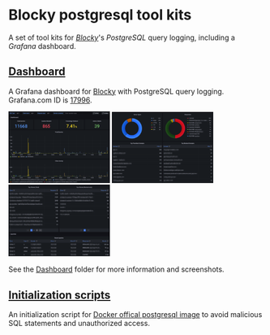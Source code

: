 # Blocky postgresql tool kits

A set of tool kits for [*Blocky*](https://0xerr0r.github.io/blocky/)'s *PostgreSQL* query logging, including a *Grafana* dashboard.

## [Dashboard](dashboard)

A Grafana dashboard for [Blocky](https://0xerr0r.github.io/blocky/) with PostgreSQL query logging. Grafana.com ID is [17996](https://grafana.com/grafana/dashboards/17996).

<p float="left">
  <img src="dashboard/screenshots/screenshot0.png" width="200" />
  <img src="dashboard/screenshots/screenshot1.png" width="200" />
  <img src="dashboard/screenshots/screenshot2.png" width="200" />
</p>

See the [Dashboard](dashboard) folder for more information and screenshots.

## [Initialization scripts](init-scripts)

An initialization script for [Docker offical postgresql image](https://hub.docker.com/_/postgres) to avoid malicious SQL statements and unauthorized access.
